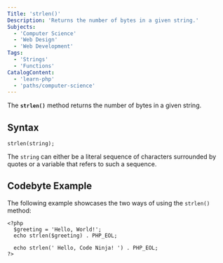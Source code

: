 ```yaml
---
Title: 'strlen()'
Description: 'Returns the number of bytes in a given string.'
Subjects:
  - 'Computer Science'
  - 'Web Design'
  - 'Web Development'
Tags:
  - 'Strings'
  - 'Functions'
CatalogContent:
  - 'learn-php'
  - 'paths/computer-science'
---
```


The **`strlen()`** method returns the number of bytes in a given string.

## Syntax

```pseudo
strlen(string);
```

The `string` can either be a literal sequence of characters surrounded by quotes or a variable that refers to such a sequence.

## Codebyte Example

The following example showcases the two ways of using the `strlen()` method:

```codebyte/php
<?php
  $greeting = 'Hello, World!';
  echo strlen($greeting) . PHP_EOL;

  echo strlen(' Hello, Code Ninja! ') . PHP_EOL;
?>
```
